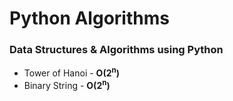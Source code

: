 # Python Algorithms

### Data Structures &amp; Algorithms using Python

* Tower of Hanoi - __O(2<sup>n</sup>)__
* Binary String - __O(2<sup>n</sup>)__